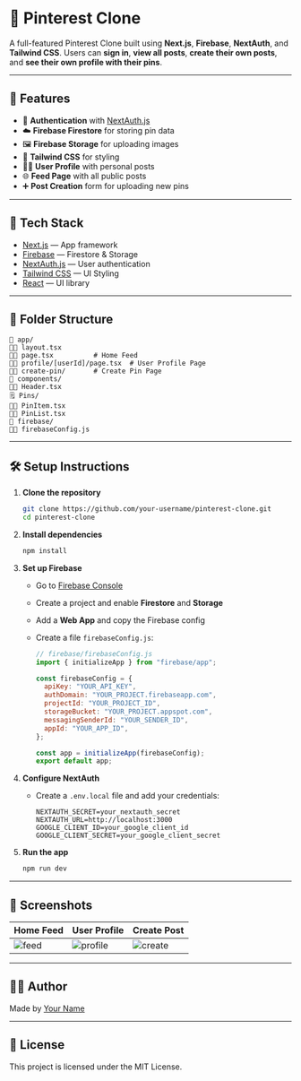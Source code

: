# 📌 Pinterest Clone

A full-featured Pinterest Clone built using **Next.js**, **Firebase**, **NextAuth**, and **Tailwind CSS**. Users can **sign in**, **view all posts**, **create their own posts**, and **see their own profile with their pins**.

---

## 🚀 Features

* 🔐 **Authentication** with [NextAuth.js](https://next-auth.js.org/)
* ☁️ **Firebase Firestore** for storing pin data
* 🖼️ **Firebase Storage** for uploading images
* 🎨 **Tailwind CSS** for styling
* 🧑‍💻 **User Profile** with personal posts
* 🌐 **Feed Page** with all public posts
* ➕ **Post Creation** form for uploading new pins

---

## 🧠 Tech Stack

* [Next.js](https://nextjs.org/) — App framework
* [Firebase](https://firebase.google.com/) — Firestore & Storage
* [NextAuth.js](https://next-auth.js.org/) — User authentication
* [Tailwind CSS](https://tailwindcss.com/) — UI Styling
* [React](https://reactjs.org/) — UI library

---

## 📂 Folder Structure

```
📁 app/
🔼🔽 layout.tsx
🔼🔽 page.tsx          # Home Feed
🔼🔽 profile/[userId]/page.tsx  # User Profile Page
🔼🔽 create-pin/       # Create Pin Page
📁 components/
🔼🔽 Header.tsx
🗒️ Pins/
🔼🔽 PinItem.tsx
🔼🔽 PinList.tsx
📁 firebase/
🔼🔽 firebaseConfig.js
```

---

## 🛠️ Setup Instructions

1. **Clone the repository**

   ```bash
   git clone https://github.com/your-username/pinterest-clone.git
   cd pinterest-clone
   ```

2. **Install dependencies**

   ```bash
   npm install
   ```

3. **Set up Firebase**

   * Go to [Firebase Console](https://console.firebase.google.com/)
   * Create a project and enable **Firestore** and **Storage**
   * Add a **Web App** and copy the Firebase config
   * Create a file `firebaseConfig.js`:

     ```js
     // firebase/firebaseConfig.js
     import { initializeApp } from "firebase/app";

     const firebaseConfig = {
       apiKey: "YOUR_API_KEY",
       authDomain: "YOUR_PROJECT.firebaseapp.com",
       projectId: "YOUR_PROJECT_ID",
       storageBucket: "YOUR_PROJECT.appspot.com",
       messagingSenderId: "YOUR_SENDER_ID",
       appId: "YOUR_APP_ID",
     };

     const app = initializeApp(firebaseConfig);
     export default app;
     ```

4. **Configure NextAuth**

   * Create a `.env.local` file and add your credentials:

     ```env
     NEXTAUTH_SECRET=your_nextauth_secret
     NEXTAUTH_URL=http://localhost:3000
     GOOGLE_CLIENT_ID=your_google_client_id
     GOOGLE_CLIENT_SECRET=your_google_client_secret
     ```

5. **Run the app**

   ```bash
   npm run dev
   ```

---

## 📸 Screenshots

| Home Feed                     | User Profile                        | Create Post                       |
| ----------------------------- | ----------------------------------- | --------------------------------- |
| ![feed](screenshots/feed.png) | ![profile](screenshots/profile.png) | ![create](screenshots/create.png) |

---

## 🧑‍💼 Author

Made by [Your Name](https://github.com/your-username)

---

## 📄 License

This project is licensed under the MIT License.
